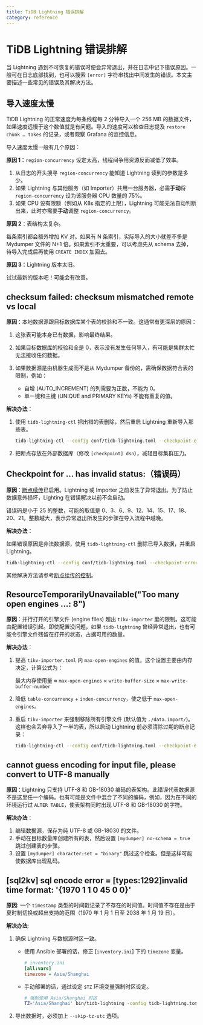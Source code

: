 ```yaml
---
title: TiDB Lightning 错误排解
category: reference
---
```


# TiDB Lightning 错误排解

当 Lightning 遇到不可恢复的错误时便会异常退出，并在日志中记下错误原因。一般可在日志底部找到，也可以搜索 `[error]` 字符串找出中间发生的错误。本文主要描述一些常见的错误及其解决方法。

## 导入速度太慢

TiDB Lightning 的正常速度为每条线程每 2 分钟导入一个 256 MB 的数据文件，如果速度远慢于这个数值就是有问题。导入的速度可以检查日志提及 `restore chunk … takes` 的记录，或者观察 Grafana 的监控信息。

导入速度太慢一般有几个原因：

**原因 1**：`region-concurrency` 设定太高，线程间争用资源反而减低了效率。

1. 从日志的开头搜寻 `region-concurrency` 能知道 Lightning 读到的参数是多少。
2. 如果 Lightning 与其他服务（如 Importer）共用一台服务器，必需**手动**将 `region-concurrency` 设为该服务器 CPU 数量的 75%。
3. 如果 CPU 设有限额（例如从 K8s 指定的上限），Lightning 可能无法自动判断出来，此时亦需要**手动**调整 `region-concurrency`。

**原因 2**：表结构太复杂。

每条索引都会额外增加 KV 对。如果有 N 条索引，实际导入的大小就差不多是 Mydumper 文件的 N+1 倍。如果索引不太重要，可以考虑先从 schema 去掉，待导入完成后再使用 `CREATE INDEX` 加回去。

**原因 3**：Lightning 版本太旧。

试试最新的版本吧！可能会有改善。

## checksum failed: checksum mismatched remote vs local

**原因**：本地数据源跟目标数据库某个表的校验和不一致。这通常有更深层的原因：

1. 这张表可能本身已有数据，影响最终结果。
2. 如果目标数据库的校验和全是 0，表示没有发生任何导入，有可能是集群太忙无法接收任何数据。
3. 如果数据源是由机器生成而不是从 Mydumper 备份的，需确保数据符合表的限制，例如：

    * 自增 (AUTO_INCREMENT) 的列需要为正数，不能为 0。
    * 单一键和主键 (UNIQUE and PRIMARY KEYs) 不能有重复的值。

**解决办法**：

1. 使用 `tidb-lightning-ctl` 把出错的表删除，然后重启 Lightning 重新导入那些表。

    ```sh
    tidb-lightning-ctl --config conf/tidb-lightning.toml --checkpoint-error-destroy=all
    ```

2. 把断点存放在外部数据库（修改 `[checkpoint] dsn`），减轻目标集群压力。

## Checkpoint for … has invalid status:（错误码）

**原因**：[断点续传](v2.1/reference/tools/tidb-lightning/checkpoints.md)已启用。Lightning 或 Importer 之前发生了异常退出。为了防止数据意外损坏，Lighting 在错误解决以前不会启动。

错误码是小于 25 的整数，可能的取值是 0、3、6、9、12、14、15、17、18、20、21。整数越大，表示异常退出所发生的步骤在导入流程中越晚。

**解决办法**：

如果错误原因是非法数据源，使用 `tidb-lightning-ctl` 删除已导入数据，并重启 Lightning。

```sh
tidb-lightning-ctl --config conf/tidb-lightning.toml --checkpoint-error-destroy=all
```

其他解决方法请参考[断点续传的控制](v2.1/reference/tools/tidb-lightning/checkpoints.md#断点续传的控制)。

## ResourceTemporarilyUnavailable("Too many open engines …: 8")

**原因**：并行打开的引擎文件 (engine files) 超出 `tikv-importer` 里的限制。这可能由配置错误引起。即使配置没问题，如果 `tidb-lightning` 曾经异常退出，也有可能令引擎文件残留在打开的状态，占据可用的数量。

**解决办法**：

1. 提高 `tikv-importer.toml` 内 `max-open-engines` 的值。这个设置主要由内存决定，计算公式为：

    最大内存使用量 ≈ `max-open-engines` × `write-buffer-size` × `max-write-buffer-number`

2. 降低 `table-concurrency` + `index-concurrency`，使之低于 `max-open-engines`。

3. 重启 `tikv-importer` 来强制移除所有引擎文件 (默认值为 `./data.import/`)。这样也会丢弃导入了一半的表，所以启动 Lightning 前必须清除过期的断点记录：

    ```sh
    tidb-lightning-ctl --config conf/tidb-lightning.toml --checkpoint-error-destroy=all
    ```

## cannot guess encoding for input file, please convert to UTF-8 manually

**原因**：Lightning 只支持 UTF-8 和 GB-18030 编码的表架构。此错误代表数据源不是这里任一个编码。也有可能是文件中混合了不同的编码，例如，因为在不同的环境运行过 `ALTER TABLE`，使表架构同时出现 UTF-8 和 GB-18030 的字符。

**解决办法**：

1. 编辑数据源，保存为纯 UTF-8 或 GB-18030 的文件。
2. 手动在目标数量库创建所有的表，然后设置 `[mydumper] no-schema = true` 跳过创建表的步骤。
3. 设置 `[mydumper] character-set = "binary"` 跳过这个检查。但是这样可能使数据库出现乱码。

## [sql2kv] sql encode error = [types:1292]invalid time format: '{1970 1 1 0 45 0 0}'

**原因**: 一个 `timestamp` 类型的时间戳记录了不存在的时间值。时间值不存在是由于夏时制切换或超出支持的范围（1970 年 1 月 1 日至 2038 年 1 月 19 日）。

**解决办法**:

1. 确保 Lightning 与数据源时区一致。

    * 使用 Ansible 部署的话，修正 [`inventory.ini`] 下的 `timezone` 变量。

        ```ini
        # inventory.ini
        [all:vars]
        timezone = Asia/Shanghai
        ```

    * 手动部署的话，通过设定 `$TZ` 环境变量强制时区设定。

        ```sh
        # 强制使用 Asia/Shanghai 时区
        TZ='Asia/Shanghai' bin/tidb-lightning -config tidb-lightning.toml
        ```

2. 导出数据时，必须加上 `--skip-tz-utc` 选项。
